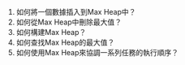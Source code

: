 

1. 如何將一個數據插入到Max Heap中？
2. 如何從Max Heap中刪除最大值？
3. 如何構建Max Heap？
4. 如何查找Max Heap的最大值？
5. 如何使用Max Heap來協調一系列任務的執行順序？